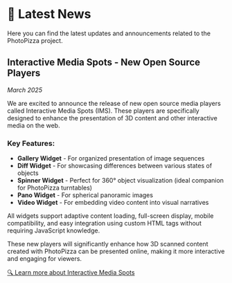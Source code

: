# 📰 Latest News

Here you can find the latest updates and announcements related to the PhotoPizza project.

## Interactive Media Spots - New Open Source Players

*March 2025*

We are excited to announce the release of new open source media players called Interactive Media Spots (IMS). These players are specifically designed to enhance the presentation of 3D content and other interactive media on the web.

### Key Features:

- **Gallery Widget** - For organized presentation of image sequences
- **Diff Widget** - For showcasing differences between various states of objects
- **Spinner Widget** - Perfect for 360° object visualization (ideal companion for PhotoPizza turntables)
- **Pano Widget** - For spherical panoramic images
- **Video Widget** - For embedding video content into visual narratives

All widgets support adaptive content loading, full-screen display, mobile compatibility, and easy integration using custom HTML tags without requiring JavaScript knowledge.

These new players will significantly enhance how 3D scanned content created with PhotoPizza can be presented online, making it more interactive and engaging for viewers.

[🔍 Learn more about Interactive Media Spots](https://rnd-pro.com/pulse/interactive-media-spots/) 